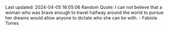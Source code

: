 Last updated: 2024-04-05 16:05:06
Random Quote: I can not believe that a woman who was brave enough to travel halfway around the world to pursue her dreams would allow anyone to dictate who she can be with. - Fabiola Torres